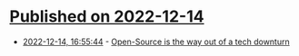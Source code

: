 # [Published on 2022-12-14](index.md)

* [2022-12-14, 16:55:44](https://news.ycombinator.com/item?id=33986276) - [Open-Source is the way out of a tech downturn](https://www.plural.sh/blog/open-source-is-the-way-out-of-a-tech-downturn/)
